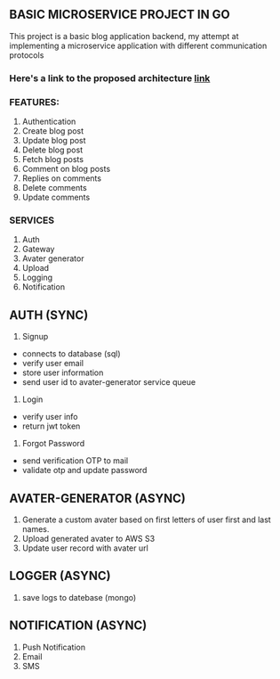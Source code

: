 ## BASIC MICROSERVICE PROJECT IN GO

This project is a basic blog application backend, my attempt at implementing a microservice application with different communication protocols

### Here's a link to the proposed architecture [link](https://drive.google.com/file/d/1xaSWEzuC7NARDynK8X6u38MIRKt9ptMt/view?usp=sharing)

### FEATURES:
1. Authentication
2. Create blog post
3. Update blog post
4. Delete blog post
5. Fetch blog posts
6. Comment on blog posts
7. Replies on comments
8. Delete comments
9. Update comments


### SERVICES
1. Auth
2. Gateway
3. Avater generator
4. Upload
5. Logging
6. Notification


## AUTH (SYNC)
1. Signup
  - connects to database (sql)
  - verify user email
  - store user information
  - send user id to avater-generator service queue
1. Login
  - verify user info
  - return jwt token
1. Forgot Password
  - send verification OTP to mail
  - validate otp and update password

## AVATER-GENERATOR (ASYNC)
1. Generate a custom avater based on first letters of user first and last names.
2. Upload generated avater to AWS S3
3. Update user record with avater url

## LOGGER (ASYNC)
1. save logs to datebase (mongo)

## NOTIFICATION (ASYNC)
1. Push Notification
2. Email
3. SMS